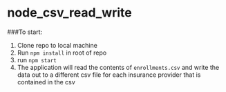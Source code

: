 # node_csv_read_write

###To start:

1. Clone repo to local machine
2. Run `npm install` in root of repo
3. run `npm start`
4. The application will read the contents of `enrollments.csv` and write the data out to a different csv file for each insurance provider that is contained in the csv
